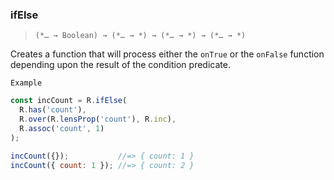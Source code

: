 ### ifElse

> ```(*… → Boolean) → (*… → *) → (*… → *) → (*… → *)```

Creates a function that will process either the `onTrue` or the `onFalse` function depending upon the result of the condition predicate.

`Example`

```js
const incCount = R.ifElse(
  R.has('count'),
  R.over(R.lensProp('count'), R.inc),
  R.assoc('count', 1)
);

incCount({});           //=> { count: 1 }
incCount({ count: 1 }); //=> { count: 2 }
```